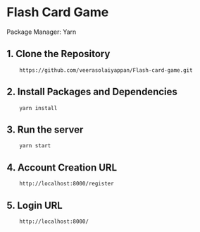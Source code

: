 # Flash Card Game

Package Manager: Yarn


## **1. Clone the Repository**

```
    https://github.com/veerasolaiyappan/Flash-card-game.git

```

## **2. Install Packages and Dependencies**

```
    yarn install

```

## **3. Run the server**

```
    yarn start

```

## **4. Account Creation URL**

```
    http://localhost:8000/register

```

## **5. Login URL**

```
    http://localhost:8000/
    
```


